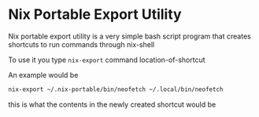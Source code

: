 # Nix Portable Export Utility

Nix portable export utility is a very simple bash script program that creates shortcuts to run commands through nix-shell

To use it you type `nix-export` command location-of-shortcut

An example would be

```bash
nix-export ~/.nix-portable/bin/neofetch ~/.local/bin/neofetch
```

this is what the contents in the newly created shortcut would be

```bash
